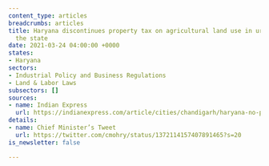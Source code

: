 ```yaml
---
content_type: articles
breadcrumbs: articles
title: Haryana discontinues property tax on agricultural land use in urban areas within
  the state
date: 2021-03-24 04:00:00 +0000
states:
- Haryana
sectors:
- Industrial Policy and Business Regulations
- Land & Labor Laws
subsectors: []
sources:
- name: Indian Express
  url: https://indianexpress.com/article/cities/chandigarh/haryana-no-property-tax-on-agri-land-in-urban-areas-7231707/
details:
- name: Chief Minister’s Tweet
  url: https://twitter.com/cmohry/status/1372114157407891465?s=20
is_newsletter: false

---
```

